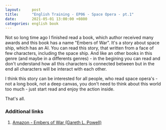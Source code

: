 ```yaml
---
layout:     post
title:      "English Training - EP06 - Space Opera - pt.1"
date:       2021-05-01 13:00:00 +0800
categories: english book
---
```


Not so long time ago I finished read a book, which author received many awards and this book has a name "Embers of War".
It's a story about space ship, which has an AI. You can read this story, that written from a face of few characters, including the space ship. And like an other books in this genre (and maybe in a differents genres) - in the begining you can read and don't understand how all this characters is connected between but in the end all characters will be interact with each other.

I think this story can be interested for all people, who read space opera's - not a long book, not a deep canvas, you don't need to think about this world too much - just start read and enjoy the action inside.

That's all.

### Additional links

1. [Amazon - Embers of War (Gareth L. Powell)](https://www.amazon.com/Embers-War-Gareth-L-Powell/dp/1785655183/)
